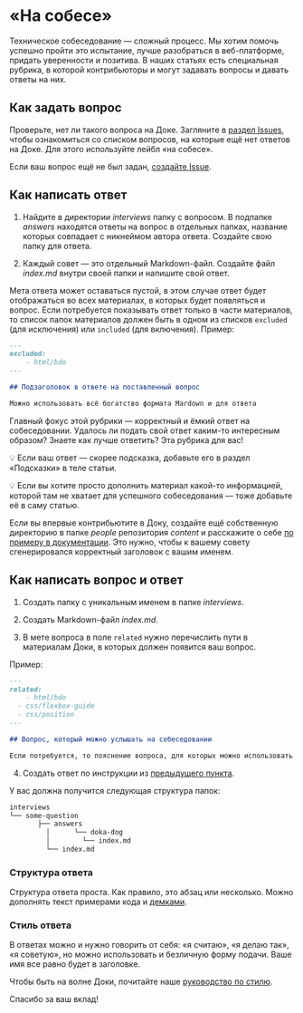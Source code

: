 # «На собесе»

Техническое собеседование — сложный процесс. Мы хотим помочь успешно пройти это испытание, лучше разобраться в веб-платформе, придать уверенности и позитива. В наших статьях есть специальная рубрика, в которой контрибьюторы и могут задавать вопросы и давать ответы на них.

## Как задать вопрос

Проверьте, нет ли такого вопроса на Доке. Загляните в [раздел Issues](https://github.com/doka-guide/content/issues), чтобы ознакомиться со списком вопросов, на которые ещё нет ответов на Доке. Для этого используйте лейбл «на собесе».

Если ваш вопрос ещё не был задан, [cоздайте Issue](https://github.com/doka-guide/content/issues/new?assignees=&labels=&template=3_empty.md&title=).

## Как написать ответ

1. Найдите в директории _interviews_ папку с вопросом. В подпапке _answers_ находятся ответы на вопрос в отдельных папках, название которых совпадает с никнеймом автора ответа. Создайте свою папку для ответа.

2. Каждый совет — это отдельный Markdown-файл. Создайте файл _index.md_ внутри своей папки и напишите свой ответ.

Мета ответа может оставаться пустой, в этом случае ответ будет отображаться во всех материалах, в которых будет появляться и вопрос. Если потребуется показывать ответ только в части материалов, то список папок материалов должен быть в одном из списков `excluded` (для исключения) или `included` (для включения). Пример:

```markdown
---
excluded:
	- html/bdo
---

## Подзаголовок в ответе на поставленный вопрос

Можно использовать всё богатство формата Mardown и для ответа

```

Главный фокус этой рубрики — корректный и ёмкий ответ на собеседовании. Удалось ли подать свой ответ каким-то интересным образом? Знаете как лучше ответить? Эта рубрика для вас!

💡 Если ваш ответ — скорее подсказка, добавьте его в раздел «Подсказки» в теле статьи.

💡 Если вы хотите просто дополнить материал какой-то информацией, которой там не хватает для успешного собеседования — тоже добавьте её в саму статью.

Если вы впервые контрибьютите в Доку, создайте ещё собственную директорию в папке _people_ репозитория _content_ и расскажите о себе [по примеру в документации](people.md). Это нужно, чтобы к вашему совету сгенерировался корректный заголовок с вашим именем.

## Как написать вопрос и ответ

1. Создать папку с уникальным именем в папке _interviews_.

2. Создать Markdown-файл _index.md_.

3. В мете вопроса в поле `related` нужно перечислить пути в материалам Доки, в которых должен появится ваш вопрос.

Пример:

```markdown
---
related:
	- html/bdo
  - css/flexbox-guide
  - css/position
---

## Вопрос, который можно услышать на собеседовании

Если потребуется, то пояснение вопроса, для которых можно использовать все возможности формата Markdown
```

4. Создать ответ по инструкции из [предыдущего пункта](#как-написать-ответ).

У вас должна получится следующая структура папок:

```markdown
interviews
└── some-question
	   ├── answers
		 │  	└── doka-dog
		 │        └── index.md
		 └── index.md
```

### Структура ответа

Структура ответа проста. Как правило, это абзац или несколько. Можно дополнять текст примерами кода и [демками](demos.md).

### Стиль ответа

В ответах можно и нужно говорить от себя: «я считаю», «я делаю так», «я советую», но можно использовать и безличную форму подачи. Ваше имя все равно будет в заголовке.

Чтобы быть на волне Доки, почитайте наше [руководство по стилю](styleguide.md).

Спасибо за ваш вклад!
